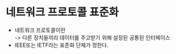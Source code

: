 # 네트워크 프로토콜 표준화
* 네트워크 프로토콜이란   
-> 다른 장치들끼리 데이터를 주고받기 위해 설정된 공통된 인터페이스
* IEEE또는 IETF라는 표준화 단체가 정한다.
